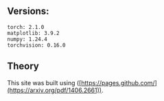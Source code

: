 ## Versions:
```
torch: 2.1.0
matplotlib: 3.9.2
numpy: 1.24.4
torchvision: 0.16.0
```
## Theory
This site was built using ([https://pages.github.com/](https://arxiv.org/pdf/1406.2661)).
